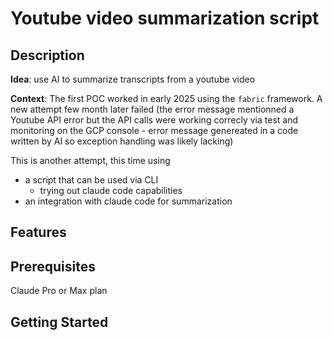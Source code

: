 # Youtube video summarization script

## Description

**Idea**: use AI to summarize transcripts from a youtube video

**Context**:
The first POC worked in early 2025 using the `fabric` framework.
A new attempt few month later failed (the error message mentionned a Youtube API error but the API calls were working correcly via test and monitoring on the GCP console - error message genereated in a code written by AI so exception handling was likely lacking)

This is another attempt, this time using
- a script that can be used via CLI
    - trying out claude code capabilities
- an integration with claude code for summarization


## Features


## Prerequisites
Claude Pro or Max plan


## Getting Started
